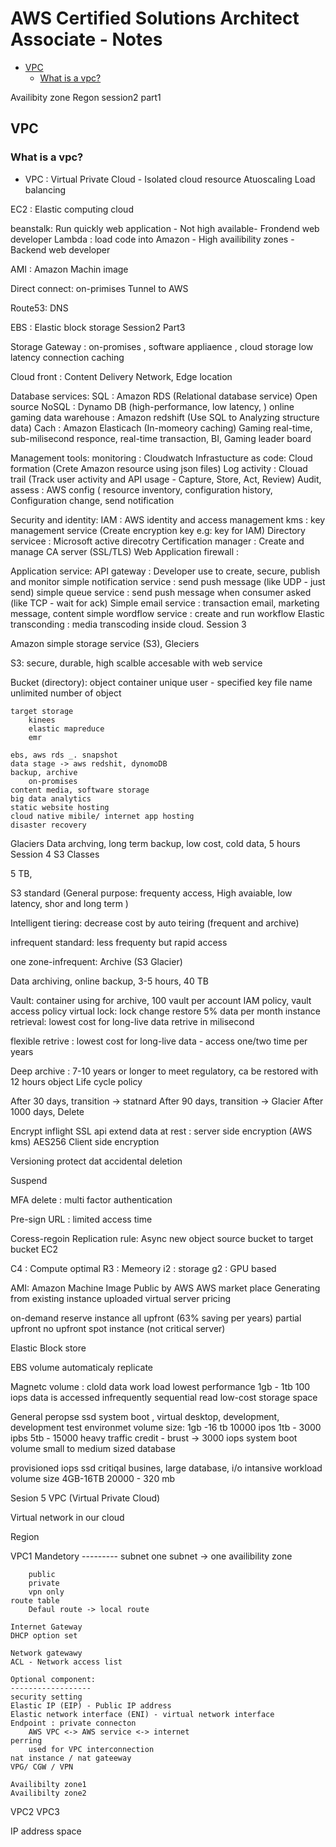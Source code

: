AWS Certified Solutions Architect  Associate -  Notes
======================================================
- [VPC](#vpc)
	- [What is a vpc?](#What-is-a-vpc)

Availibity zone Regon
session2 part1

## VPC
### What is a vpc?
* VPC : Virtual Private Cloud - Isolated cloud resource Atuoscaling Load balancing

EC2 : Elastic computing cloud

beanstalk: Run quickly web application - Not high available- Frondend web developer Lambda : load code into Amazon - High availibility zones - Backend web developer

AMI : Amazon Machin image

Direct connect: on-primises Tunnel to AWS

Route53: DNS

EBS : Elastic block storage
Session2 Part3

Storage Gateway : on-promises , software appliaence , cloud storage low latency connection caching

Cloud front : Content Delivery Network, Edge location

Database services: SQL : Amazon RDS (Relational database service) Open source NoSQL : Dynamo DB (high-performance, low latency, ) online gaming data warehouse : Amazon redshift (Use SQL to Analyzing structure data) Cach : Amazon Elasticach (In-momeory caching) Gaming real-time, sub-milisecond responce, real-time transaction, BI, Gaming leader board

Management tools: monitoring : Cloudwatch Infrastucture as code: Cloud formation (Crete Amazon resource using json files) Log activity : Clouad trail (Track user activity and API usage - Capture, Store, Act, Review) Audit, assess : AWS config ( resource inventory, configuration history, Configuration change, send notification

Security and identity: IAM : AWS identity and access management kms : key management service (Create encryption key e.g: key for IAM) Directory servicee : Microsoft active direcotry Certification manager : Create and manage CA server (SSL/TLS) Web Application firewall :

Application service: API gateway : Developer use to create, secure, publish and monitor simple notification service : send push message (like UDP - just send) simple queue service : send push message when consumer asked (like TCP - wait for ack) Simple email service : transaction email, marketing message, content simple wordflow service : create and run workflow Elastic transconding : media transcoding inside cloud.
Session 3

Amazon simple storage service (S3), Gleciers

S3: secure, durable, high scalble accesable with web service

Bucket (directory): object container
					unique user - specified key
					file name
					unlimited number of object
	
	target storage
		kinees 
		elastic mapreduce
		emr
		
	ebs, aws rds _. snapshot
	data stage -> aws redshit, dynomoDB
	backup, archive
		on-promises
	content media, software storage
	big data analytics
	static website hosting
	cloud native mibile/ internet app hosting
	disaster recovery

Glaciers Data archving, long term backup, low cost, cold data, 5 hours
Session 4
S3 Classes

5 TB,

S3 standard (General purpose: frequenty access, High avaiable, low latency, shor and long term )

Intelligent tiering: decrease cost by auto teiring (frequent and archive)

infrequent standard: less frequenty but rapid access

one zone-infrequent:
Archive (S3 Glacier)

Data archiving, online backup, 3-5 hours, 40 TB

Vault: container using for archive, 100 vault per account IAM policy, vault access policy virtual lock: lock change restore 5% data per month instance retrieval: lowest cost for long-live data retrive in milisecond

flexible retrive : lowest cost for long-live data - access one/two time per years

Deep archive : 7-10 years or longer to meet regulatory, ca be restored with 12 hours
object Life cycle policy

After 30 days, transition -> statnard After 90 days, transition -> Glacier After 1000 days, Delete

Encrypt inflight SSL api extend data at rest : server side encryption (AWS kms) AES256 Client side encryption

Versioning protect dat accidental deletion

Suspend

MFA delete : multi factor authentication

Pre-sign URL : limited access time

Coress-regoin Replication rule: Async new object source bucket to target bucket
EC2

C4 : Compute optimal R3 : Memeory i2 : storage g2 : GPU based

AMI: Amazon Machine Image Public by AWS AWS market place Generating from existing instance uploaded virtual server
pricing

on-demand
reserve instance
	all upfront (63% saving per years)
	partial upfront
	no upfront
spot instance (not critical server)

Elastic Block store

EBS volume automaticaly replicate

Magnetc volume :
	clold data work load
	lowest performance
	1gb - 1tb
	100 iops
	data is accessed infrequently
	sequential read
	low-cost storage space
				 
General peropse ssd
	system boot , virtual desktop, development, development test environmet
	volume size: 1gb -16 tb
	10000 ipos
	1tb - 3000 ipbs
	5tb - 15000
	heavy traffic credit - brust -> 3000 iops
	system boot volume
	small to medium sized database
	
				
provisioned iops ssd
	critiqal busines, large database, 
	i/o intansive workload
	volume size 4GB-16TB
	20000 - 320 mb

Sesion 5
VPC (Virtual Private Cloud)

Virtual network in our cloud

Region

VPC1
	Mandetory
	---------
	subnet
		one subnet -> one availibility zone
		
		public
		private 
		vpn only
	route table
		Defaul route -> local route
	
	Internet Gateway
	DHCP option set
		
	Network gatewawy
	ACL - Network access list
	
	Optional component:
	------------------
	security setting
	Elastic IP (EIP) - Public IP address
	Elastic network interface (ENI) - virtual network interface
	Endpoint : private connecton
		AWS VPC <-> AWS service <-> internet
	perring
		used for VPC interconnection
	nat instance / nat gateeway
	VPG/ CGW / VPN
	
	Availibilty zone1
	Availibilty zone2
VPC2
VPC3

IP address space
